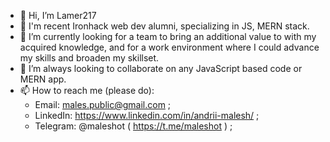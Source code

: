- 👋 Hi, I’m Lamer217
- 👀 I'm recent Ironhack web dev alumni, specializing in JS, MERN stack.
- 🌱 I’m currently looking for a team to bring an additional value to with my acquired knowledge, and for a work environment where I could advance my skills and broaden my skillset. 
- 💞️ I’m always looking to collaborate on any JavaScript based code or MERN app.
- 📫 How to reach me (please do):
  - Email: males.public@gmail.com ;
  - LinkedIn: https://www.linkedin.com/in/andrii-malesh/ ;
  - Telegram: @maleshot ( https://t.me/maleshot ) ;

<!---
Lamer217/Lamer217 is a ✨ special ✨ repository because its `README.md` (this file) appears on your GitHub profile.
You can click the Preview link to take a look at your changes.
--->
